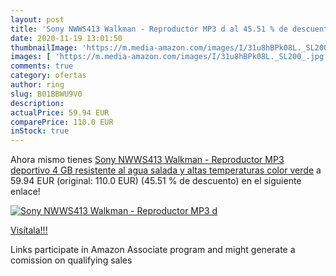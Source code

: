 ```yaml
---
layout: post
title: 'Sony NWWS413 Walkman - Reproductor MP3 d al 45.51 % de descuento'
date: 2020-11-19 13:01:50
thumbnailImage: 'https://m.media-amazon.com/images/I/31u8hBPk08L._SL200_.jpg'
images: [ 'https://m.media-amazon.com/images/I/31u8hBPk08L._SL200_.jpg' ]
comments: true
category: ofertas
author: ring
slug: B01BBWU9V0
description:
actualPrice: 59.94 EUR
comparePrice: 110.0 EUR
inStock: true
---
```


Ahora mismo tienes [Sony NWWS413 Walkman - Reproductor MP3 deportivo  4 GB  resistente al agua salada y altas temperaturas   color verde](https://www.amazon.es/dp/B01BBWU9V0/?tag=tolees-21) a 59.94 EUR (original: 110.0 EUR) (45.51 %  de descuento) en el siguiente enlace!

[![Sony NWWS413 Walkman - Reproductor MP3 d](https://m.media-amazon.com/images/I/31u8hBPk08L._SL200_.jpg)](https://www.amazon.es/dp/B01BBWU9V0/?tag=tolees-21)

[Visítala!!!](https://www.amazon.es/dp/B01BBWU9V0/?tag=tolees-21)

Links participate in Amazon Associate program and might generate a comission on qualifying sales

